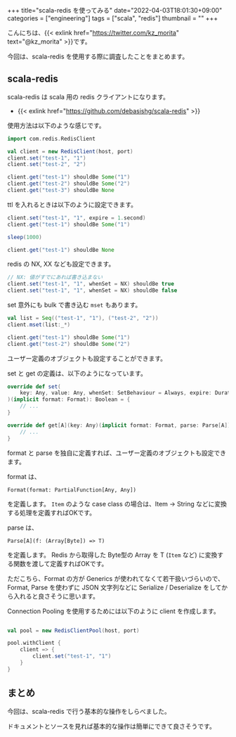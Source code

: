 +++
title="scala-redis を使ってみる"
date="2022-04-03T18:01:30+09:00"
categories = ["engineering"]
tags = ["scala", "redis"]
thumbnail = ""
+++

こんにちは、{{< exlink href="https://twitter.com/kz_morita" text="@kz_morita" >}}です。

今回は、scala-redis を使用する際に調査したことをまとめます。

## scala-redis

scala-redis は scala 用の redis クライアントになります。

- {{< exlink href="https://github.com/debasishg/scala-redis" >}}

使用方法は以下のような感じです。

```scala
import com.redis.RedisClient

val client = new RedisClient(host, port)
client.set("test-1", "1")
client.set("test-2", "2")

client.get("test-1") shouldBe Some("1")
client.get("test-2") shouldBe Some("2")
client.get("test-3") shouldBe None
```

ttl を入れるときは以下のように設定できます。

```scala
client.set("test-1", "1", expire = 1.second)
client.get("test-1") shouldBe Some("1")

sleep(1000)

client.get("test-1") shouldBe None
```

redis の NX, XX なども設定できます。

```scala
// NX: 値がすでにあれば書き込まない
client.set("test-1", "1", whenSet = NX) shouldBe true
client.set("test-1", "1", whenSet = NX) shouldBe false
```

set 意外にも bulk で書き込む `mset` もあります。

```scala
val list = Seq(("test-1", "1"), ("test-2", "2"))
client.mset(list:_*)

client.get("test-1") shouldBe Some("1")
client.get("test-2") shouldBe Some("2")
```

ユーザー定義のオブジェクトも設定することができます。

set と get の定義は、以下のようになっています。

```scala
override def set(
    key: Any, value: Any, whenSet: SetBehaviour = Always, expire: Duration = null
)(implicit format: Format): Boolean = {
    // ...
}

override def get[A](key: Any)(implicit format: Format, parse: Parse[A]): Option[A] = {
    // ...
}
```

format と parse を独自に定義すれば、ユーザー定義のオブジェクトも設定できます。

format は、

```
Format(format: PartialFunction[Any, Any])
```
を定義します。
`Item` のような case class の場合は、Item -> String などに変換する処理を定義すればOKです。

parse は、
```
Parse[A](f: (Array[Byte]) => T)
```
を定義します。
Redis から取得した Byte型の Array を T (`Item` など) に変換する関数を渡して定義すればOKです。

ただこちら、Format の方が Generics が使われてなくて若干扱いづらいので、Format, Parse を使わずに JSON 文字列などに Serialize / Deserialize をしてから入れると良さそうに思います。



Connection Pooling を使用するためには以下のように client を作成します。

```scala

val pool = new RedisClientPool(host, port)

pool.withClient {
    client => {
        client.set("test-1", "1")
    }
}
```

## まとめ

今回は、scala-redis で行う基本的な操作をしらべました。

ドキュメントとソースを見れば基本的な操作は簡単にできて良さそうです。

